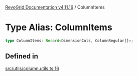 [RevoGrid Documentation v4.11.16](README.md) / ColumnItems

# Type Alias: ColumnItems

```ts
type ColumnItems: Record<DimensionCols, ColumnRegular[]>;
```

## Defined in

[src/utils/column.utils.ts:16](https://github.com/revolist/revogrid/blob/763c92aaba8e74029a3eccde1c674251aae1a42c/src/utils/column.utils.ts#L16)
